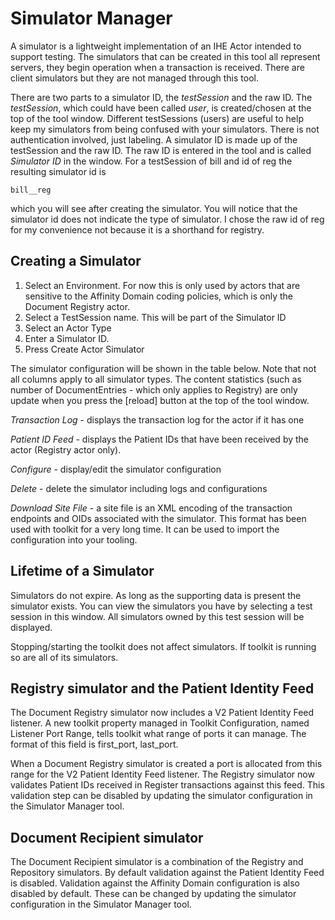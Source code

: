 # Simulator Manager

A simulator is a lightweight implementation of an IHE Actor intended to support testing. The simulators that
can be created in this tool all represent servers, they begin operation when a transaction is received.  There
are client simulators but they are not managed through this tool.

There are two parts to a simulator ID, the *testSession* and the raw ID.  The *testSession*, which could have been
called *user*, is created/chosen at the top of the tool window.  Different testSessions (users) are useful to help keep
my simulators from being confused with your simulators.  There is not authentication involved, just labeling.
A simulator ID is made up of the testSession and the raw ID. The raw ID is entered in the tool and is called
*Simulator ID* in the window.  For a testSession of bill and id of reg the resulting simulator id is

    bill__reg

which you will see after creating the simulator. You will notice that the simulator id does not indicate the type of
simulator.  I chose the raw id of reg for my convenience not because it is a shorthand for registry.

## Creating a Simulator ##

1. Select an Environment.  For now this is only used by actors that are sensitive to the Affinity Domain coding
policies, which is only the Document Registry actor.
2. Select a TestSession name.  This will be part of the Simulator ID
3. Select an Actor Type
4. Enter a Simulator ID.
5. Press Create Actor Simulator

The simulator configuration will be shown in the table below.  Note that not all columns apply to all simulator types.
The content statistics (such as number of DocumentEntries - which only applies to Registry) are only update when you
press the [reload] button at the top of the tool window.

*Transaction Log* - displays the transaction log for the actor if it has one

*Patient ID Feed* - displays the Patient IDs that have been received by the actor (Registry actor only).

*Configure* - display/edit the simulator configuration

*Delete* - delete the simulator including logs and configurations

*Download Site File* - a site file is an XML encoding of the transaction endpoints and OIDs associated with the
simulator.  This format has been used with toolkit for a very long time.  It can be used to import the configuration into
your tooling.

## Lifetime of a Simulator ##

Simulators do not expire.  As long as the supporting data is present the simulator exists. You can view the simulators
you have by selecting a test session in this window. All simulators owned by this test session will be displayed.

Stopping/starting the toolkit does not affect simulators.  If toolkit is running so are all of its simulators.

## Registry simulator and the Patient Identity Feed

The Document Registry simulator now includes a V2 Patient Identity Feed listener.  A new toolkit property managed
in Toolkit Configuration, named Listener Port Range, tells toolkit what range of ports it can manage. The format
of this field is first_port, last_port.

When a Document Registry simulator is created a port is allocated from this range for the V2 Patient
Identity Feed listener. The Registry simulator now validates Patient IDs received in Register transactions against this
feed.  This validation step can be disabled by updating the simulator configuration in the Simulator Manager tool.

## Document Recipient simulator

The Document Recipient simulator is a combination of the Registry and Repository simulators.  By default
validation against the Patient Identity Feed is disabled.  Validation against the Affinity Domain configuration is
also disabled by default.  These can be changed by updating the simulator configuration in the Simulator
Manager tool.
